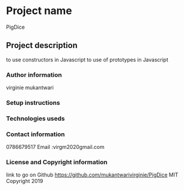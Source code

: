 # Project name
PigDice

## Project description
to use  constructors in Javascript
to use of prototypes in Javascript

### Author information
virginie mukantwari

### Setup instructions

 
### Technologies useds

### Contact information
 0786679517 
 Email :virgm2020gmail.com

### License and Copyright information
link to go on Github https://github.com/mukantwarivirginie/PigDice
MIT Copyright 2019
 